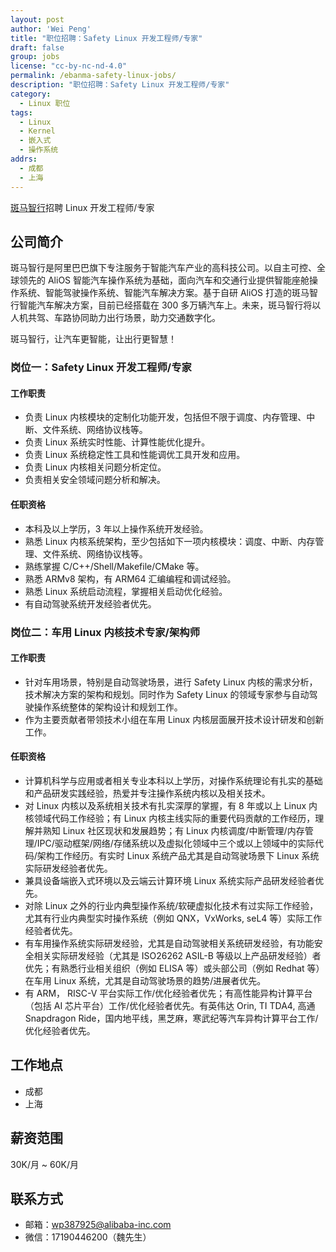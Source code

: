 ```yaml
---
layout: post
author: 'Wei Peng'
title: "职位招聘：Safety Linux 开发工程师/专家"
draft: false
group: jobs
license: "cc-by-nc-nd-4.0"
permalink: /ebanma-safety-linux-jobs/
description: "职位招聘：Safety Linux 开发工程师/专家"
category:
  - Linux 职位
tags:
  - Linux
  - Kernel
  - 嵌入式
  - 操作系统
addrs:
  - 成都
  - 上海
---
```


[斑马智行](https://www.ebanma.com/)招聘 Linux 开发工程师/专家

## 公司简介

斑马智行是阿里巴巴旗下专注服务于智能汽车产业的高科技公司。以自主可控、全球领先的 AliOS 智能汽车操作系统为基础，面向汽车和交通行业提供智能座舱操作系统、智能驾驶操作系统、智能汽车解决方案。基于自研 AliOS 打造的斑马智行智能汽车解决方案，目前已经搭载在 300 多万辆汽车上。未来，斑马智行将以人机共驾、车路协同助力出行场景，助力交通数字化。

斑马智行，让汽车更智能，让出行更智慧！

### 岗位一：Safety Linux 开发工程师/专家

#### 工作职责

- 负责 Linux 内核模块的定制化功能开发，包括但不限于调度、内存管理、中断、文件系统、网络协议栈等。
- 负责 Linux 系统实时性能、计算性能优化提升。
- 负责 Linux 系统稳定性工具和性能调优工具开发和应用。
- 负责 Linux 内核相关问题分析定位。
- 负责相关安全领域问题分析和解决。

#### 任职资格

- 本科及以上学历，3 年以上操作系统开发经验。
- 熟悉 Linux 内核系统架构，至少包括如下一项内核模块：调度、中断、内存管理、文件系统、网络协议栈等。
- 熟练掌握 C/C++/Shell/Makefile/CMake 等。
- 熟悉 ARMv8 架构，有 ARM64 汇编编程和调试经验。
- 熟悉 Linux 系统启动流程，掌握相关启动优化经验。
- 有自动驾驶系统开发经验者优先。

### 岗位二：车用 Linux 内核技术专家/架构师

#### 工作职责

- 针对车用场景，特别是自动驾驶场景，进行 Safety Linux 内核的需求分析，技术解决方案的架构和规划。同时作为 Safety Linux 的领域专家参与自动驾驶操作系统整体的架构设计和规划工作。
- 作为主要贡献者带领技术小组在车用 Linux 内核层面展开技术设计研发和创新工作。

#### 任职资格

- 计算机科学与应用或者相关专业本科以上学历，对操作系统理论有扎实的基础和产品研发实践经验，热爱并专注操作系统内核以及相关技术。
- 对 Linux 内核以及系统相关技术有扎实深厚的掌握，有 8 年或以上 Linux 内核领域代码工作经验；有 Linux 内核主线实际的重要代码贡献的工作经历，理解并熟知 Linux 社区现状和发展趋势；有 Linux 内核调度/中断管理/内存管理/IPC/驱动框架/网络/存储系统以及虚拟化领域中三个或以上领域中的实际代码/架构工作经历。有实时 Linux 系统产品尤其是自动驾驶场景下 Linux 系统实际研发经验者优先。
- 兼具设备端嵌入式环境以及云端云计算环境 Linux 系统实际产品研发经验者优先。
- 对除 Linux 之外的行业内典型操作系统/软硬虚拟化技术有过实际工作经验，尤其有行业内典型实时操作系统（例如 QNX，VxWorks, seL4 等）实际工作经验者优先。
- 有车用操作系统实际研发经验，尤其是自动驾驶相关系统研发经验，有功能安全相关实际研发经验（尤其是 ISO26262 ASIL-B 等级以上产品研发经验）者优先；有熟悉行业相关组织（例如 ELISA 等）或头部公司（例如 Redhat 等）在车用 Linux 系统，尤其是自动驾驶场景的趋势/进展者优先。
- 有 ARM， RISC-V 平台实际工作/优化经验者优先；有高性能异构计算平台（包括 AI 芯片平台）工作/优化经验者优先。有英伟达 Orin, TI TDA4, 高通 Snapdragon Ride，国内地平线，黑芝麻，寒武纪等汽车异构计算平台工作/优化经验者优先。


## 工作地点

- 成都
- 上海

## 薪资范围

30K/月 ~ 60K/月

## 联系方式

- 邮箱：wp387925@alibaba-inc.com
- 微信：17190446200（魏先生）
